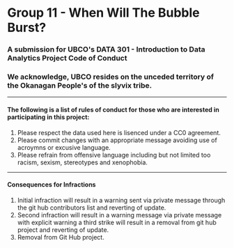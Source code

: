 # Group 11 - When Will The Bubble Burst?
### A submission for UBCO's DATA 301 - Introduction to Data Analytics Project Code of Conduct
### We acknowledge, UBCO resides on the unceded territory of the Okanagan People's of the slyvix tribe.

----

#### The following is a list of rules of conduct for those who are interested in participating in this project:
1. Please respect the data used here is lisenced under a CC0 agreement.
1. Please commit changes with an appropriate message avoiding use of acroymns or excusive language.
1. Please refrain from offensive language including but not limited too racism, sexism, stereotypes and xenophobia.

----
#### Consequences for Infractions
1. Initial infraction will result in a warning sent via private message through the git hub contributors list and reverting of update. 
2. Second infraction will result in a warning message via private message with explicit warning a third strike will result in a removal from git hub project and reverting of update.
3. Removal from Git Hub project.